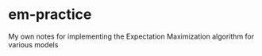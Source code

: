 # em-practice
My own notes for implementing the Expectation Maximization algorithm for various models
